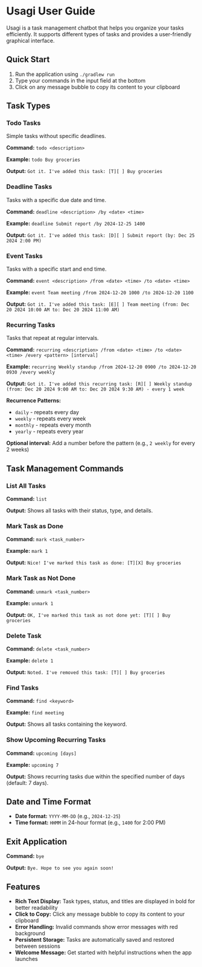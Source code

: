 # Usagi User Guide

Usagi is a task management chatbot that helps you organize your tasks efficiently. It supports different types of tasks and provides a user-friendly graphical interface.

## Quick Start

1. Run the application using `./gradlew run`
2. Type your commands in the input field at the bottom
3. Click on any message bubble to copy its content to your clipboard

## Task Types

### Todo Tasks
Simple tasks without specific deadlines.

**Command:** `todo <description>`

**Example:** `todo Buy groceries`

**Output:** `Got it. I've added this task: [T][ ] Buy groceries`

### Deadline Tasks
Tasks with a specific due date and time.

**Command:** `deadline <description> /by <date> <time>`

**Example:** `deadline Submit report /by 2024-12-25 1400`

**Output:** `Got it. I've added this task: [D][ ] Submit report (by: Dec 25 2024 2:00 PM)`

### Event Tasks
Tasks with a specific start and end time.

**Command:** `event <description> /from <date> <time> /to <date> <time>`

**Example:** `event Team meeting /from 2024-12-20 1000 /to 2024-12-20 1100`

**Output:** `Got it. I've added this task: [E][ ] Team meeting (from: Dec 20 2024 10:00 AM to: Dec 20 2024 11:00 AM)`

### Recurring Tasks
Tasks that repeat at regular intervals.

**Command:** `recurring <description> /from <date> <time> /to <date> <time> /every <pattern> [interval]`

**Example:** `recurring Weekly standup /from 2024-12-20 0900 /to 2024-12-20 0930 /every weekly`

**Output:** `Got it. I've added this recurring task: [R][ ] Weekly standup (from: Dec 20 2024 9:00 AM to: Dec 20 2024 9:30 AM) - every 1 week`

**Recurrence Patterns:**
- `daily` - repeats every day
- `weekly` - repeats every week
- `monthly` - repeats every month
- `yearly` - repeats every year

**Optional interval:** Add a number before the pattern (e.g., `2 weekly` for every 2 weeks)

## Task Management Commands

### List All Tasks
**Command:** `list`

**Output:** Shows all tasks with their status, type, and details.

### Mark Task as Done
**Command:** `mark <task_number>`

**Example:** `mark 1`

**Output:** `Nice! I've marked this task as done: [T][X] Buy groceries`

### Mark Task as Not Done
**Command:** `unmark <task_number>`

**Example:** `unmark 1`

**Output:** `OK, I've marked this task as not done yet: [T][ ] Buy groceries`

### Delete Task
**Command:** `delete <task_number>`

**Example:** `delete 1`

**Output:** `Noted. I've removed this task: [T][ ] Buy groceries`

### Find Tasks
**Command:** `find <keyword>`

**Example:** `find meeting`

**Output:** Shows all tasks containing the keyword.

### Show Upcoming Recurring Tasks
**Command:** `upcoming [days]`

**Example:** `upcoming 7`

**Output:** Shows recurring tasks due within the specified number of days (default: 7 days).

## Date and Time Format

- **Date format:** `YYYY-MM-DD` (e.g., `2024-12-25`)
- **Time format:** `HHMM` in 24-hour format (e.g., `1400` for 2:00 PM)

## Exit Application

**Command:** `bye`

**Output:** `Bye. Hope to see you again soon!`

## Features

- **Rich Text Display:** Task types, status, and titles are displayed in bold for better readability
- **Click to Copy:** Click any message bubble to copy its content to your clipboard
- **Error Handling:** Invalid commands show error messages with red background
- **Persistent Storage:** Tasks are automatically saved and restored between sessions
- **Welcome Message:** Get started with helpful instructions when the app launches
